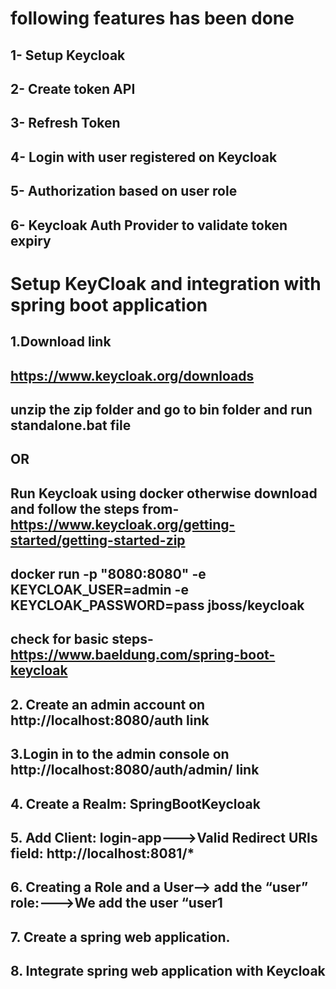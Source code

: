 # following features has been done 
## 1- Setup Keycloak
## 2- Create token API
## 3- Refresh Token
## 4- Login with user registered on Keycloak
## 5- Authorization based on user role
## 6- Keycloak Auth Provider to validate token expiry

# Setup KeyCloak and integration with spring boot application

## 1.Download link
## https://www.keycloak.org/downloads
## unzip the zip folder and go to bin folder and run standalone.bat file
##                            OR 
## Run Keycloak using docker otherwise download and follow the steps from- https://www.keycloak.org/getting-started/getting-started-zip
## docker run -p "8080:8080" -e KEYCLOAK_USER=admin -e KEYCLOAK_PASSWORD=pass jboss/keycloak
## check for basic steps- https://www.baeldung.com/spring-boot-keycloak
## 2. Create an admin account on http://localhost:8080/auth link
## 3.Login in to the admin console on http://localhost:8080/auth/admin/ link
## 4. Create a Realm:   SpringBootKeycloak
## 5. Add Client: login-app--->Valid Redirect URIs field: http://localhost:8081/*
## 6. Creating a Role and a User--> add the “user” role:--->We add the user “user1
## 7. Create a spring web application.
## 8. Integrate  spring web application with Keycloak




